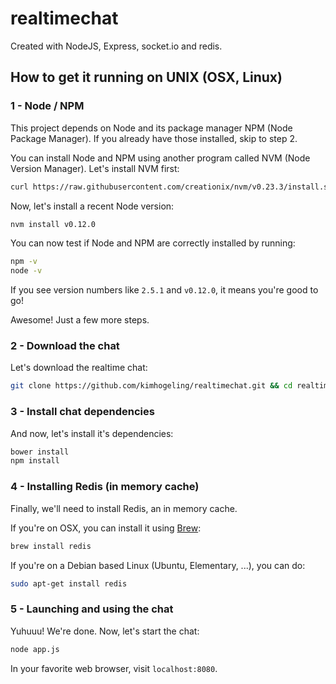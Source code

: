 # realtimechat

Created with NodeJS, Express, socket.io and redis.

## How to get it running on UNIX (OSX, Linux)

### 1 - Node / NPM

This project depends on Node and its package manager NPM (Node Package Manager).
If you already have those installed, skip to step 2.

You can install Node and NPM using another program called NVM (Node Version Manager).
Let's install NVM first:

```sh
curl https://raw.githubusercontent.com/creationix/nvm/v0.23.3/install.sh | bash
```

Now, let's install a recent Node version:
```sh
nvm install v0.12.0
```

You can now test if Node and NPM are correctly installed by running:
```sh
npm -v
node -v
```

If you see version numbers like `2.5.1` and `v0.12.0`, it means you're good to go!

Awesome! Just a few more steps.

### 2 - Download the chat

Let's download the realtime chat:
```sh
git clone https://github.com/kimhogeling/realtimechat.git && cd realtimechat
```

### 3 - Install chat dependencies

And now, let's install it's dependencies:

```sh
bower install
npm install
```

### 4 - Installing Redis (in memory cache)

Finally, we'll need to install Redis, an in memory cache.

If you're on OSX, you can install it using [Brew](http://brew.sh):
```sh
brew install redis
```

If you're on a Debian based Linux (Ubuntu, Elementary, ...), you can do:
```sh
sudo apt-get install redis
```

### 5 - Launching and using the chat

Yuhuuu! We're done. Now, let's start the chat:
```sh
node app.js
```

In your favorite web browser, visit `localhost:8080`.
